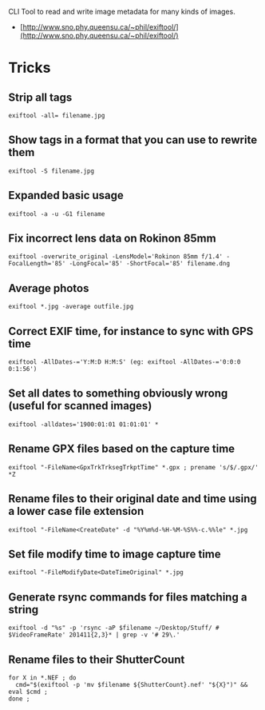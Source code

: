 CLI Tool to read and write image metadata for many kinds of images.
- [http://www.sno.phy.queensu.ca/~phil/exiftool/](http://www.sno.phy.queensu.ca/~phil/exiftool/)

# Tricks
## Strip all tags

```
exiftool -all= filename.jpg
```

## Show tags in a format that you can use to rewrite them

```
exiftool -S filename.jpg
```

## Expanded basic usage

```
exiftool -a -u -G1 filename
```

## Fix incorrect lens data on Rokinon 85mm

```
exiftool -overwrite_original -LensModel='Rokinon 85mm f/1.4' -FocalLength='85' -LongFocal='85' -ShortFocal='85' filename.dng
```

## Average photos

```
exiftool *.jpg -average outfile.jpg
```

## Correct EXIF time, for instance to sync with GPS time

```
exiftool -AllDates-='Y:M:D H:M:S' (eg: exiftool -AllDates-='0:0:0 0:1:56')
```

## Set all dates to something obviously wrong (useful for scanned images)

```
exiftool -alldates='1900:01:01 01:01:01' *
```

## Rename GPX files based on the capture time

```
exiftool "-FileName<GpxTrkTrksegTrkptTime" *.gpx ; prename 's/$/.gpx/' *Z
```

## Rename files to their original date and time using a lower case file extension

```
exiftool "-FileName<CreateDate" -d "%Y%m%d-%H-%M-%S%%-c.%%le" *.jpg
```

## Set file modify time to image capture time

```
exiftool "-FileModifyDate<DateTimeOriginal" *.jpg
```

## Generate rsync commands for files matching a string

```
exiftool -d "%s" -p 'rsync -aP $filename ~/Desktop/Stuff/ # $VideoFrameRate' 201411{2,3}* | grep -v '# 29\.'
```

## Rename files to their ShutterCount

```
for X in *.NEF ; do
  cmd="$(exiftool -p 'mv $filename ${ShutterCount}.nef' "${X}")" && eval $cmd ;
done ;
```

